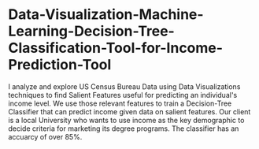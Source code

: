 # Data-Visualization-Machine-Learning-Decision-Tree-Classification-Tool-for-Income-Prediction-Tool
I analyze and explore US Census Bureau Data using Data Visualizations techniques to find Salient Features useful for predicting an individual's income level.  We use those relevant features to train a Decision-Tree Classifier that can predict income given data on salient features.  Our client is a local University who wants to use income as the key demographic to decide criteria for marketing its degree programs. The classifier has an accuarcy of over 85%.
